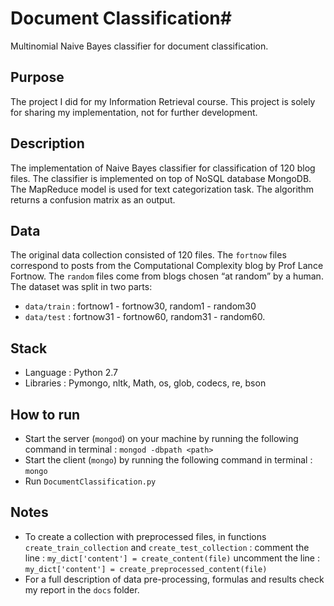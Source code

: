 # Document Classification#
Multinomial Naive Bayes classifier for document classification.

## Purpose ##
The project I did for my Information Retrieval course. This project is solely for sharing my implementation, not for further development.

## Description ##
The implementation of Naive Bayes classifier for classification of 120 blog files. The classifier is implemented on top of NoSQL database MongoDB. The MapReduce model is used for text categorization task. The algorithm returns a confusion matrix as an output.

## Data ##
The original data collection consisted of 120 files. The `fortnow` files correspond to posts from the Computational Complexity blog by Prof Lance Fortnow. The `random` files come from blogs chosen “at random” by a human. The dataset was split in two parts:  

* `data/train` : fortnow1 - fortnow30, random1 - random30
* `data/test` : fortnow31 - fortnow60, random31 - random60.

## Stack ##
* Language : Python 2.7
* Libraries : Pymongo, nltk, Math, os, glob, codecs, re, bson

## How to run ##
* Start the server (`mongod`) on your machine by running the following command in terminal : `mongod -dbpath <path>`
* Start the client (`mongo`) by running the following command in terminal : `mongo`
* Run `DocumentClassification.py`

## Notes ##
* To create a collection with preprocessed files, in functions `create_train_collection` and `create_test_collection` :
comment the line : `my_dict['content'] = create_content(file)`
uncomment the line : `my_dict['content'] = create_preprocessed_content(file)`
* For a full description of data pre-processing, formulas and results check my report in the `docs` folder.

